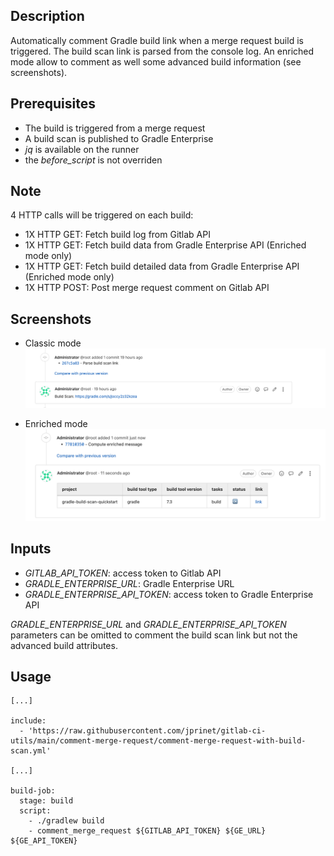 ## Description

Automatically comment Gradle build link when a merge request build is triggered.
The build scan link is parsed from the console log.
An enriched mode allow to comment as well some advanced build information (see screenshots).

## Prerequisites
- The build is triggered from a merge request
- A build scan is published to Gradle Enterprise
- _jq_ is available on the runner
- the _before_script_ is not overriden

## Note
4 HTTP calls will be triggered on each build:
- 1X HTTP GET: Fetch build log from Gitlab API
- 1X HTTP GET: Fetch build data from Gradle Enterprise API (Enriched mode only)
- 1X HTTP GET: Fetch build detailed data from Gradle Enterprise API (Enriched mode only)
- 1X HTTP POST: Post merge request comment on Gitlab API

## Screenshots

- Classic mode
![Classic mode](classic.png)

- Enriched mode
![Advanced mode](enriched.png)

## Inputs
- _GITLAB_API_TOKEN_: access token to Gitlab API
- _GRADLE_ENTERPRISE_URL_: Gradle Enterprise URL
- _GRADLE_ENTERPRISE_API_TOKEN_: access token to Gradle Enterprise API

_GRADLE_ENTERPRISE_URL_ and _GRADLE_ENTERPRISE_API_TOKEN_ parameters can be omitted to comment the build scan link but not the advanced build attributes.

## Usage
```
[...]

include:
  - 'https://raw.githubusercontent.com/jprinet/gitlab-ci-utils/main/comment-merge-request/comment-merge-request-with-build-scan.yml'

[...]

build-job:
  stage: build
  script:
    - ./gradlew build
    - comment_merge_request ${GITLAB_API_TOKEN} ${GE_URL} ${GE_API_TOKEN}
```